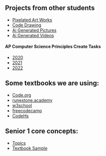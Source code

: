 ## Projects from other students

- [Pixelated Art Works](_posts/2022-10-13-September-students-projects.md)
- [Code Drawing](_posts/2022-11-28-November-students-projects.md) 
- [Ai Generated Pictures](_posts/2023-04-04-4th-April-Ai-Pictures.md)
- [Ai Generated Videos](_posts/2023-04-04-4th-April-Ai-Videos.md)

#### AP Computer Science Principles Create Tasks 
  - [2020](_posts/2020-06-14-2020studentwork.md)
  - [2021](_posts/2021-06-16-2021studentwork2.md)
  - [2022](_posts/2022-06-16-2022studentwork.md)

## Some textbooks we are using:
  <ul>
  <li><a href="https://code.org">Code.org</a></li>
  <li><a href="https://runestone.academy/user/login?_next=/)">runestone.academy</a></li>
  <li><a href="https://www.w3schools.com">w3school</a></li>
  <li><a href="https://www.freecodecamp.org">freecodecamp</a></li>
  <li><a href="https://codehs.com">CodeHs</a></li>
</ul>

## Senior 1 core concepts:
  <ul>
  <li><a href="https://codehs.com/uploads/0fd5bfa950acbf0758214449a5a385ae">Topics</a></li>
  <li><a href="https://codehs.com/textbook/introjs_textbook">Textbook Sample</a></li>
  </ul>
  
